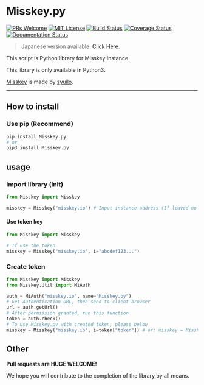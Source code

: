 # Misskey.py

[![PRs Welcome](https://img.shields.io/badge/PRs-welcome-brightgreen.svg?style=flat-square)](http://makeapullrequest.com)
[![MIT License](https://img.shields.io/badge/license-MIT-blue.svg?style=flat)](LICENSE)
[![Build Status](https://travis-ci.org/YuzuRyo61/Misskey.py.svg?branch=v1)](https://travis-ci.org/YuzuRyo61/Misskey.py)
[![Coverage Status](https://coveralls.io/repos/github/YuzuRyo61/Misskey.py/badge.svg?branch=v1)](https://coveralls.io/github/YuzuRyo61/Misskey.py?branch=v1)
[![Documentation Status](https://readthedocs.org/projects/misskeypy/badge/?version=latest)](https://misskeypy.readthedocs.io/en/latest/?badge=latest)

> Japanese version available. [Click Here](https://github.com/YuzuRyo61/Misskey.py/blob/master/README-JP.md).

This script is Python library for Misskey Instance.

This library is only available in Python3.

[Misskey](https://github.com/syuilo/misskey) is made by [syuilo](https://github.com/syuilo).

---

## How to install

### Use pip (Recommend)

```bash
pip install Misskey.py
# or
pip3 install Misskey.py
```

## usage

### import library (init)

```python
from Misskey import Misskey

misskey = Misskey("misskey.io") # Input instance address (If leaved no attribute, it sets "misskey.io")
```

#### Use token key

```python
from Misskey import Misskey

# If use the token
misskey = Misskey("misskey.io", i="abcdef123...")
```

### Create token

```python
from Misskey import Misskey
from Misskey.Util import MiAuth

auth = MiAuth("misskey.io", name="Misskey.py")
# Get Authentication URL, then send to client browser
url = auth.getUrl()
# After permission granted, run this function
token = auth.check()
# To use Misskey.py with created token, please below
misskey = Misskey("misskey.io", i=token["token"]) # or: misskey = Misskey("misskey.io", i=auth.token)
```

## Other

**Pull requests are HUGE WELCOME!**

We hope you will contribute to the completion of the library by all means.
